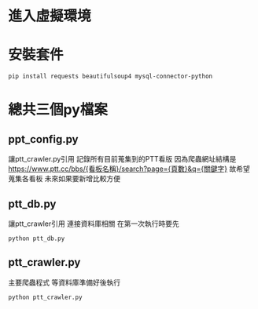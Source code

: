 # 進入虛擬環境
# 安裝套件
```
pip install requests beautifulsoup4 mysql-connector-python
```

# 總共三個py檔案
## ppt_config.py
讓ptt_crawler.py引用
記錄所有目前蒐集到的PTT看版
因為爬蟲網址結構是
https://www.ptt.cc/bbs/{看板名稱}/search?page={頁數}&q={關鍵字}
故希望蒐集各看板
未來如果要新增比較方便

## ptt_db.py
讓ptt_crawler引用
連接資料庫相關
在第一次執行時要先
```
python ptt_db.py
```

## ptt_crawler.py
主要爬蟲程式
等資料庫準備好後執行
```
python ptt_crawler.py
```
